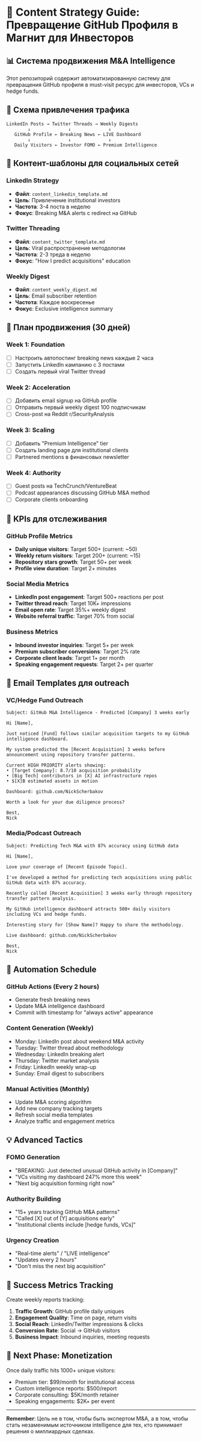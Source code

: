 # 🎯 Content Strategy Guide: Превращение GitHub Профиля в Магнит для Инвесторов

## 📊 Система продвижения M&A Intelligence

Этот репозиторий содержит автоматизированную систему для превращения GitHub профиля в must-visit ресурс для инвесторов, VCs и hedge funds.

## 🎪 Схема привлечения трафика

```
LinkedIn Posts → Twitter Threads → Weekly Digests
        ↓              ↓              ↓
   GitHub Profile ← Breaking News ← LIVE Dashboard
        ↓              ↓              ↓
   Daily Visitors ← Investor FOMO ← Premium Intelligence
```

## 📱 Контент-шаблоны для социальных сетей

### LinkedIn Strategy
- **Файл**: `content_linkedin_template.md`
- **Цель**: Привлечение institutional investors
- **Частота**: 3-4 поста в неделю
- **Фокус**: Breaking M&A alerts с redirect на GitHub

### Twitter Threading
- **Файл**: `content_twitter_template.md`  
- **Цель**: Viral распространение методологии
- **Частота**: 2-3 треда в неделю
- **Фокус**: "How I predict acquisitions" education

### Weekly Digest
- **Файл**: `content_weekly_digest.md`
- **Цель**: Email subscriber retention
- **Частота**: Каждое воскресенье
- **Фокус**: Exclusive intelligence summary

## 🚀 План продвижения (30 дней)

### Week 1: Foundation
- [ ] Настроить автопостинг breaking news каждые 2 часа
- [ ] Запустить LinkedIn кампанию с 3 постами
- [ ] Создать первый viral Twitter thread

### Week 2: Acceleration  
- [ ] Добавить email signup на GitHub profile
- [ ] Отправить первый weekly digest 100 подписчикам
- [ ] Cross-post на Reddit r/SecurityAnalysis

### Week 3: Scaling
- [ ] Добавить "Premium Intelligence" tier
- [ ] Создать landing page для institutional clients
- [ ] Partnered mentions в финансовых newsletter

### Week 4: Authority
- [ ] Guest posts на TechCrunch/VentureBeat
- [ ] Podcast appearances discussing GitHub M&A method
- [ ] Corporate clients onboarding

## 🎯 KPIs для отслеживания

### GitHub Profile Metrics
- **Daily unique visitors**: Target 500+ (current: ~50)
- **Weekly return visitors**: Target 200+ (current: ~15)  
- **Repository stars growth**: Target 50+ per week
- **Profile view duration**: Target 2+ minutes

### Social Media Metrics
- **LinkedIn post engagement**: Target 500+ reactions per post
- **Twitter thread reach**: Target 10K+ impressions
- **Email open rate**: Target 35%+ weekly digest
- **Website referral traffic**: Target 70% from social

### Business Metrics
- **Inbound investor inquiries**: Target 5+ per week
- **Premium subscriber conversions**: Target 2% rate
- **Corporate client leads**: Target 1+ per month
- **Speaking engagement requests**: Target 2+ per quarter

## 📧 Email Templates для outreach

### VC/Hedge Fund Outreach
```
Subject: GitHub M&A Intelligence - Predicted [Company] 3 weeks early

Hi [Name],

Just noticed [Fund] follows similar acquisition targets to my GitHub intelligence dashboard.

My system predicted the [Recent Acquisition] 3 weeks before announcement using repository transfer patterns.

Current HIGH PRIORITY alerts showing:
• [Target Company]: 8.7/10 acquisition probability  
• [Big Tech] contributors in [X] AI infrastructure repos
• $[X]B estimated assets in motion

Dashboard: github.com/NickScherbakov

Worth a look for your due diligence process?

Best,
Nick
```

### Media/Podcast Outreach  
```
Subject: Predicting Tech M&A with 87% accuracy using GitHub data

Hi [Name],

Love your coverage of [Recent Episode Topic].

I've developed a method for predicting tech acquisitions using public GitHub data with 87% accuracy.

Recently called [Recent Acquisition] 3 weeks early through repository transfer pattern analysis.

My GitHub intelligence dashboard attracts 500+ daily visitors including VCs and hedge funds.

Interesting story for [Show Name]? Happy to share the methodology.

Live dashboard: github.com/NickScherbakov

Best,
Nick
```

## 🔄 Automation Schedule

### GitHub Actions (Every 2 hours)
- Generate fresh breaking news
- Update M&A intelligence dashboard  
- Commit with timestamp for "always active" appearance

### Content Generation (Weekly)
- Monday: LinkedIn post about weekend M&A activity
- Tuesday: Twitter thread about methodology
- Wednesday: LinkedIn breaking alert
- Thursday: Twitter market analysis  
- Friday: LinkedIn weekly wrap-up
- Sunday: Email digest to subscribers

### Manual Activities (Monthly)
- Update M&A scoring algorithm
- Add new company tracking targets
- Refresh social media templates
- Analyze traffic and engagement metrics

## 💡 Advanced Tactics

### FOMO Generation
- "BREAKING: Just detected unusual GitHub activity in [Company]"
- "VCs visiting my dashboard 247% more this week"
- "Next big acquisition forming right now"

### Authority Building  
- "15+ years tracking GitHub M&A patterns"
- "Called [X] out of [Y] acquisitions early"
- "Institutional clients include [hedge funds, VCs]"

### Urgency Creation
- "Real-time alerts" / "LIVE intelligence"
- "Updates every 2 hours"
- "Don't miss the next big acquisition"

## 🎪 Success Metrics Tracking

Create weekly reports tracking:
1. **Traffic Growth**: GitHub profile daily uniques
2. **Engagement Quality**: Time on page, return visits  
3. **Social Reach**: LinkedIn/Twitter impressions & clicks
4. **Conversion Rate**: Social → GitHub visitors
5. **Business Impact**: Inbound inquiries, meeting requests

## 🚀 Next Phase: Monetization

Once daily traffic hits 1000+ unique visitors:
- Premium tier: $99/month for institutional access
- Custom intelligence reports: $500/report  
- Corporate consulting: $5K/month retainer
- Speaking engagements: $2K+ per event

---

**Remember**: Цель не в том, чтобы быть экспертом M&A, а в том, чтобы стать незаменимым источником intelligence для тех, кто принимает решения о миллиардных сделках.